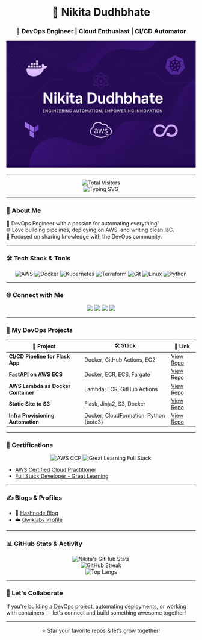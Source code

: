 
<h1 align="center">👋 Nikita Dudhbhate</h1>
<h3 align="center">🚀 DevOps Engineer | Cloud Enthusiast | CI/CD Automator</h3>

<p align="center">
  <img src="banner.png" alt="Nikita Dudhbhate DevOps Banner" />
</p>

<!--
<p align="center">
  <img src="https://komarev.com/ghpvc/?username=nikitadudhbhate&label=Profile%20Views&color=0e75b6&style=flat" alt="nikitadudhbhate" />
</p>


<p align="center">
  <img src="https://github.com/nikitadudhbhate/nikitadudhbhate/assets/banner-devops.png" />
</p>
-->
---

<p align="center">
  <img src="https://profile-counter.glitch.me/nikitadudhbhate/count.svg" alt="Total Visitors" />
  <br/>
  <img src="https://readme-typing-svg.herokuapp.com?font=Fira+Code&weight=500&size=22&pause=1000&color=00F7FF&center=true&vCenter=true&width=435&lines=Welcome+to+my+GitHub!;Always+learning+DevOps+%26+Cloud!;Thanks+for+visiting+🚀" alt="Typing SVG" />
</p>

---

### 🧠 About Me

🌟 DevOps Engineer with a passion for automating everything!  
🌐 Love building pipelines, deploying on AWS, and writing clean IaC.  
🎯 Focused on sharing knowledge with the DevOps community.

---


### 🛠️ Tech Stack & Tools

<p align="center">
  <img src="https://cdn.jsdelivr.net/gh/devicons/devicon/icons/amazonwebservices/amazonwebservices-original.svg" alt="AWS" width="40" height="40"/>
  <img src="https://cdn.jsdelivr.net/gh/devicons/devicon/icons/docker/docker-original.svg" alt="Docker" width="40" height="40"/>
  <img src="https://cdn.jsdelivr.net/gh/devicons/devicon/icons/kubernetes/kubernetes-plain.svg" alt="Kubernetes" width="40" height="40"/>
  <img src="https://cdn.jsdelivr.net/gh/devicons/devicon/icons/terraform/terraform-original.svg" alt="Terraform" width="40" height="40"/>
  <img src="https://cdn.jsdelivr.net/gh/devicons/devicon/icons/git/git-original.svg" alt="Git" width="40" height="40"/>
  <img src="https://cdn.jsdelivr.net/gh/devicons/devicon/icons/linux/linux-original.svg" alt="Linux" width="40" height="40"/>
  <img src="https://cdn.jsdelivr.net/gh/devicons/devicon/icons/python/python-original.svg" alt="Python" width="40" height="40"/>
</p>


---


### 🌐 Connect with Me

<p align="center">
  <a href="mailto:cloudtechniki@gmail.com"><img src="https://img.shields.io/badge/Email-D14836?style=for-the-badge&logo=gmail&logoColor=white"/></a>
  <a href="https://www.linkedin.com/in/nikita-dudhbhate" target="_blank"><img src="https://img.shields.io/badge/LinkedIn-0077B5?style=for-the-badge&logo=linkedin&logoColor=white"/></a>
  <a href="https://github.com/nikitadudhbhate" target="_blank"><img src="https://img.shields.io/badge/GitHub-100000?style=for-the-badge&logo=github&logoColor=white"/></a>
  <a href="https://hashnode.com/@nikitadudhbhate" target="_blank"><img src="https://img.shields.io/badge/Hashnode-2962FF?style=for-the-badge&logo=hashnode&logoColor=white"/></a>
</p>

---

### 🚀 My DevOps Projects

| 🌟 Project | 🛠️ Stack | 🔗 Link |
|-----------|----------|--------|
| **CI/CD Pipeline for Flask App** | Docker, GitHub Actions, EC2 | [View Repo](https://github.com/nikitadudhbhate/flask-cicd-pipeline) |
| **FastAPI on AWS ECS** | Docker, ECR, ECS, Fargate | [View Repo](https://github.com/nikitadudhbhate/ecs-fastapi-deploy) |
| **AWS Lambda as Docker Container** | Lambda, ECR, GitHub Actions | [View Repo](https://github.com/nikitadudhbhate/lambda-docker-deploy) |
| **Static Site to S3** | Flask, Jinja2, S3, Docker | [View Repo](https://github.com/nikitadudhbhate/static-site-s3) |
| **Infra Provisioning Automation** | Docker, CloudFormation, Python (boto3) | [View Repo](https://github.com/nikitadudhbhate/aws-infra-automation) |

---

### 📜 Certifications

<div align="center">

<img src="https://images.credly.com/size/220x220/images/684f00c0-d8c8-4577-9b59-2ec54f41b091/image.png" alt="AWS CCP" width="100" />
<img src="https://greatlearning.s3.us-east-2.amazonaws.com/wp-content/uploads/2021/04/great-learning-logo-1.png" alt="Great Learning Full Stack" width="150" />

</div>

- [AWS Certified Cloud Practitioner]([https://www.credly.com/badges/your-badge-link](https://drive.google.com/file/d/169qV1zdskigenkf545YnqWaHMgKUuMap/view?usp=drive_link))
- [Full Stack Developer - Great Learning](https://drive.google.com/file/d/1TP0LsqtDdvsbqGHQCueBy_WeL664mboV/view?usp=drive_link)

---

### ✍️ Blogs & Profiles

- 📝 [Hashnode Blog](https://nikitadudhbhate.hashnode.dev)
- ☁️ [Qwiklabs Profile](https://www.qwiklabs.com/public_profiles/yourprofile)

---

### 📊 GitHub Stats & Activity

<div align="center">
  
![Nikita's GitHub Stats](https://github-readme-stats.vercel.app/api?username=nikitadudhbhate&show_icons=true&theme=radical&hide_border=true)
<br/>
![GitHub Streak](https://github-readme-streak-stats.herokuapp.com?user=nikitadudhbhate&theme=radical&hide_border=true)
<br/>
![Top Langs](https://github-readme-stats.vercel.app/api/top-langs/?username=nikitadudhbhate&layout=compact&theme=radical&hide_border=true)

</div>

---

### 🤝 Let's Collaborate

If you're building a DevOps project, automating deployments, or working with containers — let's connect and build something awesome together!

---

<p align="center">
  ⭐️ Star your favorite repos & let’s grow together!
</p>


<!--
**nikitadudhbhate/nikitadudhbhate** is a ✨ _special_ ✨ repository because its `README.md` (this file) appears on your GitHub profile.

Here are some ideas to get you started:

- 🔭 I’m currently working on ...
- 🌱 I’m currently learning ...
- 👯 I’m looking to collaborate on ...
- 🤔 I’m looking for help with ...
- 💬 Ask me about ...
- 📫 How to reach me: ...
- 😄 Pronouns: ...
- ⚡ Fun fact: ...
-->
